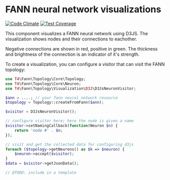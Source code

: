 # FANN neural network visualizations

[![Code Climate](https://codeclimate.com/github/24HOURSMEDIA/php-fann-topology-visualization/badges/gpa.svg)](https://codeclimate.com/github/24HOURSMEDIA/php-fann-topology-visualization)
[![Test Coverage](https://codeclimate.com/github/24HOURSMEDIA/php-fann-topology-visualization/badges/coverage.svg)](https://codeclimate.com/github/24HOURSMEDIA/php-fann-topology-visualization/coverage)

This component visualizes a FANN neural network using D3JS.
The visualization shows nodes and their connections to eachother.

Negative connections are shown in red, positive in green. The thickness and brightness
of the connection is an indicator of it's strength.

To create a visualization, you can configure a visitor that can visit the FANN topology:

```php
use T4\Fann\Topology\Core\Topology;
use T4\Fann\Topology\Core\Neuron;
use T4\Fann\Topology\Visualization\D3J\D3JsNeuronVisitor;

$ann = ....; // your fann neural network resource
$topology = Topology::createFromFann($ann);

$visitor = D3JsNeuronVisitor();

// configure visitor here; here the node is given a name
$visitor->setNamingCallback(function(Neuron $n) {
    return 'node #' . $n;
});

// visit and get the collected data for configuring d3js
foreach ($topology->getNeurons() as $k => $neuron) {
    $neuron->accept($visitor);
}
$data = $visitor->getJsonData();

// @TODO: include in a template

```